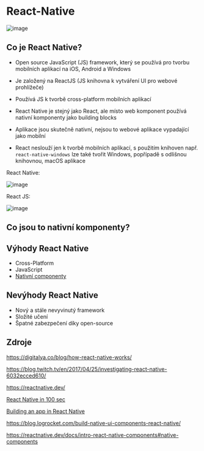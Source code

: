 # React-Native

![image](https://user-images.githubusercontent.com/90755554/155754568-ac6e1934-a2bc-49a3-8a0a-20a59471efbe.png)


Co je React Native?
---
- Open source JavaScript (JS) framework, který se používá pro tvorbu mobilních aplikací na iOS, Android a Windows
- Je založený na ReactJS (JS knihovna k vytváření UI pro webové prohlížeče)
- Používá JS k tvorbě cross-platform mobilních aplikací
- React Native je stejný jako React, ale místo web komponent používá nativní komponenty jako building blocks
- Aplikace jsou skutečně nativní, nejsou to webové aplikace vypadající jako mobilní

- React neslouží jen k tvorbě mobilních aplikací, s použitím knihoven např. ```react-native-windows``` lze také tvořit Windows, popřípadě s odlišnou knihovnou, macOS aplikace

React Native: 

![image](https://user-images.githubusercontent.com/90755554/152967377-dd4770bc-96e5-4c09-a642-b5b37b962f78.png)

React JS:

![image](https://user-images.githubusercontent.com/90755554/152967584-4d2218a7-a4b4-4aee-b1c6-7033ebb7ac16.png)

Co jsou to nativní komponenty?
---


Výhody React Native
---

- Cross-Platform
- JavaScript
- <a href="https://reactnative.dev/docs/intro-react-native-components#native-components">Nativní componenty</a>

Nevýhody React Native
---

- Nový a stále nevyvinutý framework
- Složité učení
- Špatné zabezpečení díky open-source

Zdroje
---
https://digitalya.co/blog/how-react-native-works/

https://blog.twitch.tv/en/2017/04/25/investigating-react-native-6032ecced610/

https://reactnative.dev/

<a href="https://www.youtube.com/watch?v=gvkqT_Uoahw">React Native in 100 sec</a>

<a href="https://www.youtube.com/watch?v=0-S5a0eXPoc">Building an app in React Native</a>

https://blog.logrocket.com/build-native-ui-components-react-native/

https://reactnative.dev/docs/intro-react-native-components#native-components
